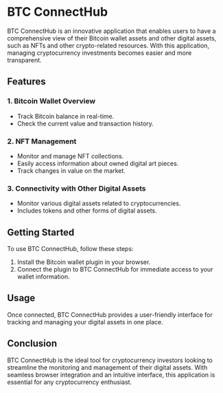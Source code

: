# BTC ConnectHub

BTC ConnectHub is an innovative application that enables users to have a comprehensive view of their Bitcoin wallet assets and other digital assets, such as NFTs and other crypto-related resources. With this application, managing cryptocurrency investments becomes easier and more transparent.

## Features

### 1. Bitcoin Wallet Overview

- Track Bitcoin balance in real-time.
- Check the current value and transaction history.

### 2. NFT Management

- Monitor and manage NFT collections.
- Easily access information about owned digital art pieces.
- Track changes in value on the market.

### 3. Connectivity with Other Digital Assets

- Monitor various digital assets related to cryptocurrencies.
- Includes tokens and other forms of digital assets.

## Getting Started

To use BTC ConnectHub, follow these steps:

1. Install the Bitcoin wallet plugin in your browser.
2. Connect the plugin to BTC ConnectHub for immediate access to your wallet information.

## Usage

Once connected, BTC ConnectHub provides a user-friendly interface for tracking and managing your digital assets in one place.

## Conclusion

BTC ConnectHub is the ideal tool for cryptocurrency investors looking to streamline the monitoring and management of their digital assets. With seamless browser integration and an intuitive interface, this application is essential for any cryptocurrency enthusiast.
